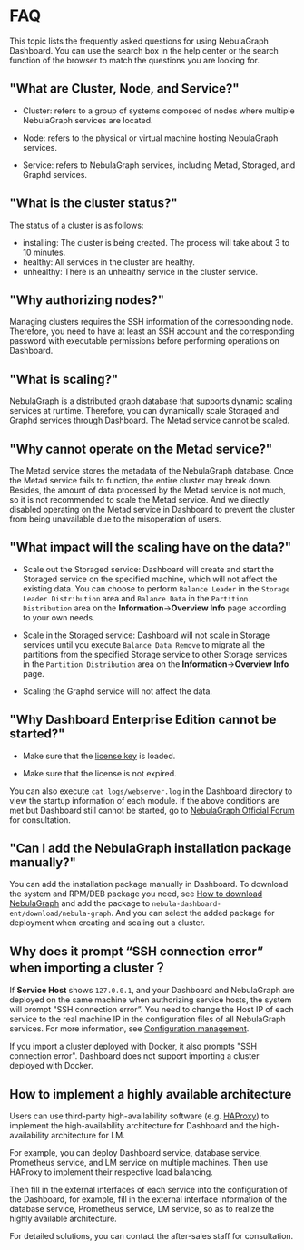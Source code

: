 # FAQ

This topic lists the frequently asked questions for using NebulaGraph Dashboard. You can use the search box in the help center or the search function of the browser to match the questions you are looking for.

## "What are Cluster, Node, and Service?"

- Cluster: refers to a group of systems composed of nodes where multiple NebulaGraph services are located.

- Node: refers to the physical or virtual machine hosting NebulaGraph services.

- Service: refers to NebulaGraph services, including Metad, Storaged, and Graphd services.

## "What is the cluster status?"

The status of a cluster is as follows:

- installing: The cluster is being created. The process will take about 3 to 10 minutes.
- healthy: All services in the cluster are healthy.
- unhealthy: There is an unhealthy service in the cluster service.

## "Why authorizing nodes?"

Managing clusters requires the SSH information of the corresponding node. Therefore, you need to have at least an SSH account and the corresponding password with executable permissions before performing operations on Dashboard.

## "What is scaling?"

NebulaGraph is a distributed graph database that supports dynamic scaling services at runtime. Therefore, you can dynamically scale Storaged and Graphd services through Dashboard. The Metad service cannot be scaled.

## "Why cannot operate on the Metad service?"

The Metad service stores the metadata of the NebulaGraph database. Once the Metad service fails to function, the entire cluster may break down. Besides, the amount of data processed by the Metad service is not much, so it is not recommended to scale the Metad service. And we directly disabled operating on the Metad service in Dashboard to prevent the cluster from being unavailable due to the misoperation of users.

## "What impact will the scaling have on the data?"

- Scale out the Storaged service: Dashboard will create and start the Storaged service on the specified machine, which will not affect the existing data. You can choose to perform `Balance Leader` in the `Storage Leader Distribution` area and `Balance Data` in the `Partition Distribution` area on the **Information**->**Overview Info** page according to your own needs.

- Scale in the Storaged service: Dashboard will not scale in Storage services until you execute `Balance Data Remove` to migrate all the partitions from the specified Storage service to other Storage services in the `Partition Distribution` area on the **Information**->**Overview Info** page.  

- Scaling the Graphd service will not affect the data.


## "Why Dashboard Enterprise Edition cannot be started?"

- Make sure that the [license key](../9.about-license/2.license-management-suite/3.license-manager.md) is loaded.

- Make sure that the license is not expired.

You can also execute `cat logs/webserver.log` in the Dashboard directory to view the startup information of each module. If the above conditions are met but Dashboard still cannot be started, go to [NebulaGraph Official Forum](https://github.com/vesoft-inc/nebula/discussions "Click to go to NebulaGraph Official Forum") for consultation.

## "Can I add the NebulaGraph installation package manually?"

You can add the installation package manually in Dashboard. To download the system and RPM/DEB package you need, see [How to download NebulaGraph](https://nebula-graph.io/download/) and add the package to `nebula-dashboard-ent/download/nebula-graph`. And you can select the added package for deployment when creating and scaling out a cluster.

<!-- already embedded this feature into the creation steps.

## Why do I get "Permission Denied" when importing a cluster?

When importing a cluster, you need to access the path where the NebulaGraph services are installed. If the service account does not have access privileges, the cluster cannot be imported successfully. You can grant access to the service to the account (e.g. `sudo chown -R tom:tom nebula`) and restart the service with the account.  -->
## Why does it prompt “SSH connection error” when importing a cluster？

If **Service Host** shows `127.0.0.1`, and your Dashboard and NebulaGraph are deployed on the same machine when authorizing service hosts, the system will prompt "SSH connection error”. You need to change the Host IP of each service to the real machine IP in the configuration files of all NebulaGraph services. For more information, see [Configuration management](../5.configurations-and-logs/1.configurations/1.configurations.md).

If you import a cluster deployed with Docker, it also prompts "SSH connection error". Dashboard does not support importing a cluster deployed with Docker.

## How to implement a highly available architecture

Users can use third-party high-availability software (e.g. [HAProxy](https://www.haproxy.org/)) to implement the high-availability architecture for Dashboard and the high-availability architecture for LM.

For example, you can deploy Dashboard service, database service, Prometheus service, and LM service on multiple machines. Then use HAProxy to implement their respective load balancing.

Then fill in the external interfaces of each service into the configuration of the Dashboard, for example, fill in the external interface information of the database service, Prometheus service, LM service, so as to realize the highly available architecture.

For detailed solutions, you can contact the after-sales staff for consultation.